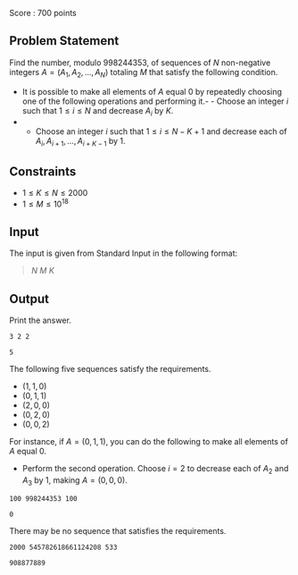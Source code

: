 Score : $700$ points

## Problem Statement

Find the number, modulo $998244353$, of sequences of $N$ non-negative integers $A=(A_1,A_2,\dots,A_N)$ totaling $M$ that satisfy the following condition.

- It is possible to make all elements of $A$ equal $0$ by repeatedly choosing one of the following operations and performing it.-   - Choose an integer $i$ such that $1 \le i \le N$ and decrease $A_i$ by $K$.
-   - Choose an integer $i$ such that $1 \le i \le N-K+1$ and decrease each of $A_i,A_{i+1},\dots,A_{i+K-1}$ by $1$.

## Constraints

- $1 \le K \le N \le 2000$
- $1 \le M \le 10^{18}$

## Input

The input is given from Standard Input in the following format:

> $N$ $M$ $K$

## Output

Print the answer.

```input1
3 2 2
```

```output1
5
```

The following five sequences satisfy the requirements.

- $(1,1,0)$
- $(0,1,1)$
- $(2,0,0)$
- $(0,2,0)$
- $(0,0,2)$

For instance, if $A=(0,1,1)$, you can do the following to make all elements of $A$ equal $0$.

- Perform the second operation. Choose $i = 2$ to decrease each of $A_2$ and $A_3$ by $1$, making $A=(0,0,0)$.

```input2
100 998244353 100
```

```output2
0
```

There may be no sequence that satisfies the requirements.

```input3
2000 545782618661124208 533
```

```output3
908877889
```